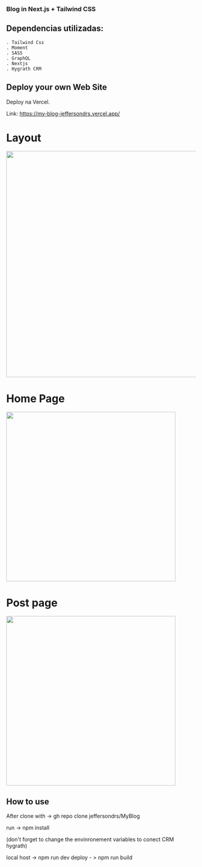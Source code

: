 ### Blog in Next.js + Tailwind CSS

## Dependencias utilizadas:

    . Tailwind Css
    . Moment
    . SASS
    . GraphQL
    . Nextjs
    . Hygrath CRM

## Deploy your own Web Site

Deploy na Vercel.

Link: https://my-blog-jeffersondrs.vercel.app/

<p align="center">
    <h1>Layout</h1>
    <img width="600" src="public/videoblog.gif">
</p>

<p align="center">
    <h1>Home Page</h1>
    <img width="450" src="public/home.png">
</p>

<p align="center">
    <h1>Post page</h1>
    <img width="450" src="public/post.png">
</p>

## How to use

After clone with -> gh repo clone jeffersondrs/MyBlog

run -> npm install

(don't forget to change the envinronement variables to conect CRM hygrath)

local host -> npm run dev 
deploy - > npm run build